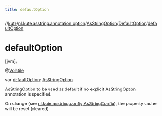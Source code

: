 ```yaml
---
title: defaultOption
---
```

//[kute](../../../../index.html)/[nl.kute.asstring.annotation.option](../../index.html)/[AsStringOption](../index.html)/[DefaultOption](index.html)/[defaultOption](default-option.html)



# defaultOption



[jvm]\




@[Volatile](https://kotlinlang.org/api/latest/jvm/stdlib/kotlin.jvm/-volatile/index.html)



var [defaultOption](default-option.html): [AsStringOption](../index.html)



[AsStringOption](../index.html) to be used as default if no explicit [AsStringOption](../index.html) annotation is specified.



On change (see [nl.kute.asstring.config.AsStringConfig](../../../nl.kute.asstring.config/-as-string-config/index.html)), the property cache will be reset (cleared).




